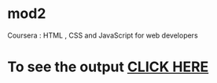 # mod2
Coursera : HTML , CSS and JavaScript for web developers
# To see the output [CLICK HERE](https://Rathimeenamanimaran.github.io/mod2/index.html)


